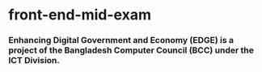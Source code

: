 # front-end-mid-exam

### Enhancing Digital Government and Economy (EDGE) is a project of the Bangladesh Computer Council (BCC) under the ICT Division.
